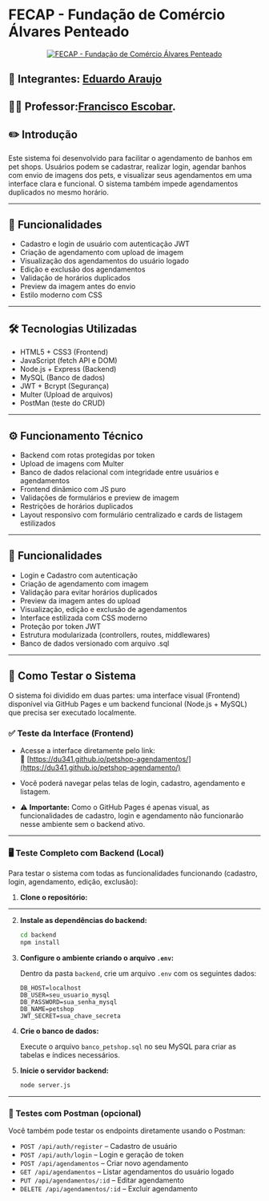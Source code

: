 # FECAP - Fundação de Comércio Álvares Penteado

<p align="center">
<a href= "https://www.fecap.br/"><img src="https://encrypted-tbn0.gstatic.com/images?q=tbn:ANd9GcRhZPrRa89Kma0ZZogxm0pi-tCn_TLKeHGVxywp-LXAFGR3B1DPouAJYHgKZGV0XTEf4AE&usqp=CAU" alt="FECAP - Fundação de Comércio Álvares Penteado" border="0"></a>
</p>




## 👥 Integrantes: <a href="https://www.linkedin.com/in/eduardo-araujo-33a1a2278/">Eduardo Araujo </a>


## 👨‍🏫 Professor:<a href="https://www.linkedin.com/in/francisco-escobar/">Francisco Escobar</a>.


## ✏️ Introdução

Este sistema foi desenvolvido para facilitar o agendamento de banhos em pet shops. Usuários podem se cadastrar, realizar login, agendar banhos com envio de imagens dos pets, e visualizar seus agendamentos em uma interface clara e funcional. O sistema também impede agendamentos duplicados no mesmo horário.

---


## 🚀 Funcionalidades

- Cadastro e login de usuário com autenticação JWT  
- Criação de agendamento com upload de imagem  
- Visualização dos agendamentos do usuário logado  
- Edição e exclusão dos agendamentos  
- Validação de horários duplicados  
- Preview da imagem antes do envio  
- Estilo moderno com CSS

---

## 🛠️ Tecnologias Utilizadas

- HTML5 + CSS3 (Frontend)  
- JavaScript (fetch API e DOM)  
- Node.js + Express (Backend)  
- MySQL (Banco de dados)  
- JWT + Bcrypt (Segurança)  
- Multer (Upload de arquivos)
- PostMan (teste do CRUD)


---

## ⚙️ Funcionamento Técnico

- Backend com rotas protegidas por token
- Upload de imagens com Multer
- Banco de dados relacional com integridade entre usuários e agendamentos
- Frontend dinâmico com JS puro
- Validações de formulários e preview de imagem
- Restrições de horários duplicados
- Layout responsivo com formulário centralizado e cards de listagem estilizados

---

## 🧩 Funcionalidades

- Login e Cadastro com autenticação  
- Criação de agendamento com imagem  
- Validação para evitar horários duplicados  
- Preview da imagem antes do upload  
- Visualização, edição e exclusão de agendamentos  
- Interface estilizada com CSS moderno  
- Proteção por token JWT  
- Estrutura modularizada (controllers, routes, middlewares)  
- Banco de dados versionado com arquivo .sql



---

## 🧪 Como Testar o Sistema

O sistema foi dividido em duas partes: uma interface visual (Frontend) disponível via GitHub Pages e um backend funcional (Node.js + MySQL) que precisa ser executado localmente.

### ✅ Teste da Interface (Frontend)

- Acesse a interface diretamente pelo link:  
  🔗 [https://du341.github.io/petshop-agendamentos/](https://du341.github.io/petshop-agendamento/)

- Você poderá navegar pelas telas de login, cadastro, agendamento e listagem.

- ⚠️ **Importante:** Como o GitHub Pages é apenas visual, as funcionalidades de cadastro, login e agendamento não funcionarão nesse ambiente sem o backend ativo.

---

### 🖥️ Teste Completo com Backend (Local)

Para testar o sistema com todas as funcionalidades funcionando (cadastro, login, agendamento, edição, exclusão):

1. **Clone o repositório:**

---

2. **Instale as dependências do backend:**

   ```bash
   cd backend
   npm install
   ```

3. **Configure o ambiente criando o arquivo `.env`:**

   Dentro da pasta `backend`, crie um arquivo `.env` com os seguintes dados:

   ```
   DB_HOST=localhost
   DB_USER=seu_usuario_mysql
   DB_PASSWORD=sua_senha_mysql
   DB_NAME=petshop
   JWT_SECRET=sua_chave_secreta
   ```

4. **Crie o banco de dados:**

   Execute o arquivo `banco_petshop.sql` no seu MySQL para criar as tabelas e índices necessários.

5. **Inicie o servidor backend:**

   ```bash
   node server.js
   ```

---

### 🧪 Testes com Postman (opcional)

Você também pode testar os endpoints diretamente usando o Postman:

- `POST /api/auth/register` – Cadastro de usuário  
- `POST /api/auth/login` – Login e geração de token  
- `POST /api/agendamentos` – Criar novo agendamento  
- `GET /api/agendamentos` – Listar agendamentos do usuário logado  
- `PUT /api/agendamentos/:id` – Editar agendamento  
- `DELETE /api/agendamentos/:id` – Excluir agendamento



